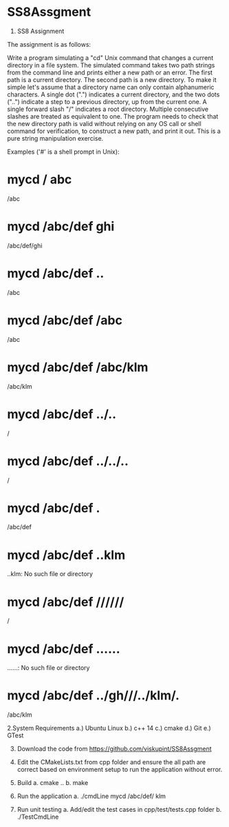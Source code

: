 # SS8Assgment
1. SS8 Assignment

The assignment is as follows:

 Write a program simulating a "cd" Unix command that changes a current directory in a file system. The simulated command takes two path strings from the command line and prints either a new path or an error.
The first path is a current directory. The second path is a new directory.  To make it simple let's assume that a directory name can only contain alphanumeric characters. A single dot (".") indicates a current directory, and the two dots ("..") indicate a step to a previous directory, up from the current one. A single forward slash "/" indicates a root directory. Multiple consecutive slashes are treated as equivalent to one.
The program needs to check that the new directory path is valid without relying on any OS call or shell command for verification, to construct a new path, and print it out. This is a pure string manipulation exercise.

Examples ('#' is a shell prompt in Unix):
 
# mycd / abc
/abc
# mycd /abc/def ghi
/abc/def/ghi
# mycd /abc/def ..
/abc
# mycd /abc/def /abc
/abc
# mycd /abc/def /abc/klm
/abc/klm
# mycd /abc/def ../..
/
# mycd /abc/def ../../..
/
# mycd /abc/def .
/abc/def
# mycd /abc/def ..klm
..klm: No such file or directory
# mycd /abc/def //////
/
# mycd /abc/def ......
......: No such file or directory
# mycd /abc/def ../gh///../klm/.
/abc/klm

2.System Requirements
  a.) Ubuntu Linux
  b.) c++ 14
  c.) cmake
  d.) Git
  e.) GTest
  
3. Download the code from https://github.com/viskupint/SS8Assgment

4. Edit the CMakeLists.txt from cpp folder and ensure the all path are correct based on environment setup to run the application without error.
5. Build
    a. cmake ..
    b. make
6. Run the application
    a. ./cmdLine mycd /abc/def/ klm
7. Run unit testing
    a. Add/edit the test cases in cpp/test/tests.cpp folder
    b. ./TestCmdLine
